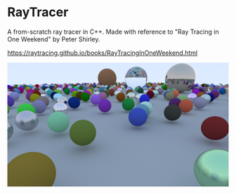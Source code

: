 # RayTracer
A from-scratch ray tracer in C++. Made with reference to "Ray Tracing in One Weekend" by Peter Shirley.

https://raytracing.github.io/books/RayTracingInOneWeekend.html 

![FinalRender](Images/FinalRender.png)